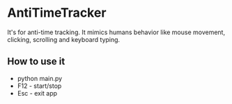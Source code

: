 # AntiTimeTracker
It's for anti-time tracking. It mimics humans behavior like mouse movement, clicking, scrolling and keyboard typing.

## How to use it
* python main.py
* F12 - start/stop
* Esc - exit app
